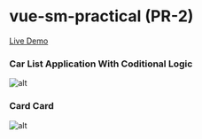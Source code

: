# vue-sm-practical (PR-2)

[Live Demo](https://vue-sm-pr2.netlify.app/)

### Car List Application With Coditional Logic

![alt](https://i.ibb.co/VSrMTkC/vue-Pr-2.png)

### Card Card

![alt](https://i.ibb.co/Xb44CC9/vue-todo.png)
